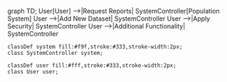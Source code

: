 graph TD;
    User[User] -->|Request Reports| SystemController[Population System]
    User -->|Add New Dataset| SystemController
    User -->|Apply Security| SystemController
    User -->|Additional Functionality| SystemController

    classDef system fill:#f9f,stroke:#333,stroke-width:2px;
    class SystemController system;

    classDef user fill:#fff,stroke:#333,stroke-width:2px;
    class User user;
